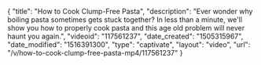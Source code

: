 {
    "title": "How to Cook Clump-Free Pasta",
    "description": "Ever wonder why boiling pasta sometimes gets stuck together? In less than a minute, we'll show you how to properly cook pasta and this age old problem will never haunt you again.",
    "videoid": "117561237",
    "date_created": "1505315967",
    "date_modified": "1516391300",
    "type": "captivate",
    "layout": "video",
    "url": "\/v\/how-to-cook-clump-free-pasta-mp4\/117561237"
}